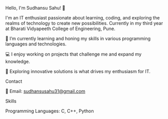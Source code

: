 Hello, I'm Sudhansu Sahu! 👋

I'm an IT enthusiast passionate about learning, coding, and exploring the realms of technology to create new possibilities. Currently in my third year at Bharati Vidyapeeth College of Engineering, Pune.

🌱 I’m currently learning and honing my skills in various programming languages and technologies.

💻 I enjoy working on projects that challenge me and expand my knowledge.

🚀 Exploring innovative solutions is what drives my enthusiasm for IT.

Contact

📧 Email: sudhansusahu31@gmail.com

Skills

Programming Languages: C, C++, Python
<!---
sahu2003/sahu2003 is a ✨ special ✨ repository because its `README.md` (this file) appears on your GitHub profile.
You can click the Preview link to take a look at your changes.
--->
